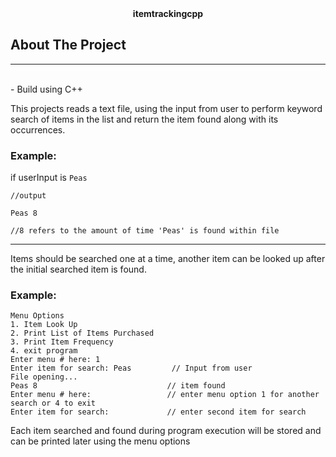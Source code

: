 <div align="center"><strong>itemtrackingcpp</strong></div> 

## About The Project
_______
<br>
 - Build using C++

This projects reads a text file, using the input from user to perform keyword search of items in the list and return the item found along with its occurrences.

### Example:  
if userInput is `Peas`

```
//output

Peas 8     

//8 refers to the amount of time 'Peas' is found within file
```
__________

Items should be searched one at a time, another item can be looked up after the initial searched item is found.

### Example:  
```
Menu Options
1. Item Look Up
2. Print List of Items Purchased
3. Print Item Frequency
4. exit program
Enter menu # here: 1
Enter item for search: Peas         // Input from user
File opening...
Peas 8                             // item found
Enter menu # here:                 // enter menu option 1 for another search or 4 to exit
Enter item for search:             // enter second item for search
```

Each item searched and found during program execution will be stored and can be printed later using the menu options